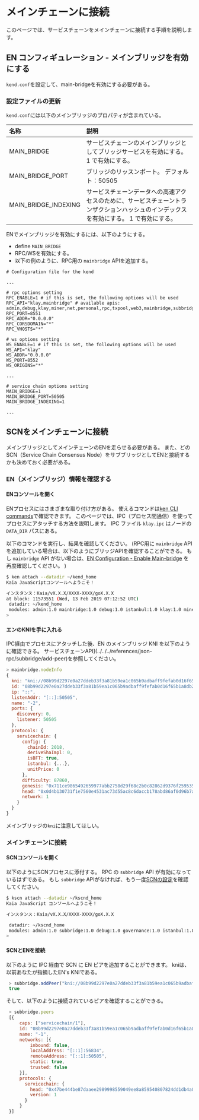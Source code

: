 # メインチェーンに接続

このページでは、サービスチェーンをメインチェーンに接続する手順を説明します。

## EN コンフィギュレーション - メインブリッジを有効にする<a id="en-configuration-enable-main-bridge"></a>

`kend.conf`を設定して、main-bridgeを有効にする必要がある。

### 設定ファイルの更新<a id="update-the-configuration-file"></a>

`kend.conf`には以下のメインブリッジのプロパティが含まれている。

| 名称                                                             | 説明                                                                   |
| :------------------------------------------------------------- | :------------------------------------------------------------------- |
| MAIN_BRIDGE                               | サービスチェーンのメインブリッジとしてブリッジサービスを有効にする。 1 で有効にする。                         |
| MAIN_BRIDGE_PORT     | ブリッジのリッスンポート。 デフォルト：50505                                            |
| MAIN_BRIDGE_INDEXING | サービスチェーンデータへの高速アクセスのために、サービスチェーントランザクションハッシュのインデックスを有効にする。 1 で有効にする。 |

ENでメインブリッジを有効にするには、以下のようにする。

- define `MAIN_BRIDGE`
- RPC/WSを有効にする。
- 以下の例のように、RPC用の `mainbridge` APIを追加する。

```text
# Configuration file for the kend

...

# rpc options setting
RPC_ENABLE=1 # if this is set, the following options will be used
RPC_API="klay,mainbridge" # available apis: admin,debug,klay,miner,net,personal,rpc,txpool,web3,mainbridge,subbridge
RPC_PORT=8551
RPC_ADDR="0.0.0.0"
RPC_CORSDOMAIN="*"
RPC_VHOSTS="*"

# ws options setting
WS_ENABLE=1 # if this is set, the following options will be used
WS_API="klay" 
WS_ADDR="0.0.0.0"
WS_PORT=8552
WS_ORIGINS="*"

...

# service chain options setting
MAIN_BRIDGE=1
MAIN_BRIDGE_PORT=50505
MAIN_BRIDGE_INDEXING=1

...
```

## SCNをメインチェーンに接続<a id="connect-scn-to-the-main-chain"></a>

メインブリッジとしてメインチェーンのENを走らせる必要がある。 また、どのSCN（Service Chain Consensus Node）をサブブリッジとしてENと接続するかも決めておく必要がある。

### EN（メインブリッジ）情報を確認する<a id="check-en-(main-bridge)-information"></a>

#### ENコンソールを開く<a id="open-en-console"></a>

ENプロセスにはさまざまな取り付け方がある。 使えるコマンドは[ken CLI commands](../../../nodes/endpoint-node/ken-cli-commands.md)で確認できます。 このページでは、IPC（プロセス間通信）を使ってプロセスにアタッチする方法を説明します。 IPC ファイル `klay.ipc` はノードの `DATA_DIR` パスにある。

以下のコマンドを実行し、結果を確認してください。 (RPC用に `mainbridge` APIを追加している場合は、以下のようにブリッジAPIを確認することができる。 もし `mainbridge` API がない場合は、[EN Configuration - Enable Main-bridge](#en-configuration-enable-main-bridge) を再度確認してください。 )

```bash
$ ken attach --datadir ~/kend_home
Kaia JavaScriptコンソールへようこそ！

インスタンス：Kaia/vX.X.X/XXXX-XXXX/goX.X.X
at block: 11573551 (Wed, 13 Feb 2019 07:12:52 UTC)
 datadir: ~/kend_home
 modules: admin:1.0 mainbridge:1.0 debug:1.0 istanbul:1.0 klay:1.0 miner:1.0 net:1.0 personal:1.0 rpc:1.0 txpool:1.0
>
```

#### エンのKNIを手に入れる<a id="get-the-ens-kni"></a>

IPC経由でプロセスにアタッチした後、EN のメインブリッジ KNI を以下のように確認できる。 サービスチェーンAPI](../../../references/json-rpc/subbridge/add-peer)を参照してください。

```javascript
> mainbridge.nodeInfo
{
  kni: "kni://08b99d2297e0a27ddeb33f3a81b59ea1c065b9adbaff9fefab0d16f65b1a8db22939a104c24447e9aca521c158922ca912476b544baf48995a382d88886e0a37@[::]:50505?discport=0",
  id: "08b99d2297e0a27ddeb33f3a81b59ea1c065b9adbaff9fefab0d16f65b1a8db22939a104c24447e9aca521c158922ca912476b544baf48995a382d88886e0a37",
  ip: "::",
  listenAddr: "[::]:50505",
  name: "-2",
  ports: {
    discovery: 0,
    listener: 50505
  },
  protocols: {
    servicechain: {
      config: {
        chainId: 2018,
        deriveShaImpl: 0,
        isBFT: true,
        istanbul: {...},
        unitPrice: 0
      },
      difficulty: 87860,
      genesis: "0x711ce9865492659977abb2758d29f68c2b0c82862d9376f25953579f64f95b58",
      head: "0x0d4b130731f1e7560e4531ac73d55ac8c6daccb178abd86af0d96b7aafded7c5",
      network: 1
    }
  }
}
```

メインブリッジの`kni`に注意してほしい。

### メインチェーンに接続<a id="connect-to-the-main-chain"></a>

#### SCNコンソールを開く<a id="open-scn-console"></a>

以下のようにSCNプロセスに添付する。 RPC の `subbridge` API が有効になっているはずである。 もし `subbridge` APIがなければ、もう一度[SCNの設定](../install-service-chain.md#configuration-of-the-scn)を確認してください。

```bash
$ kscn attach --datadir ~/kscnd_home
Kaia JavaScript コンソールへようこそ！

インスタンス：Kaia/vX.X.X/XXXX-XXXX/goX.X.X

 datadir: ~/kscnd_home
 modules: admin:1.0 subbridge:1.0 debug:1.0 governance:1.0 istanbul:1.0 klay:1.0 miner:1.0 net:1.0 personal:1.0 rpc:1.0 servicechain:1.0 txpool:1.0
>
```

#### SCNとENを接続<a id="connect-scn-with-en"></a>

以下のように IPC 経由で SCN に EN ピアを追加することができます。 kniは、以前あなたが指摘したEN's KNIである。

```javascript
 > subbridge.addPeer("kni://08b99d2297e0a27ddeb33f3a81b59ea1c065b9adbaff9fefab0d16f65b1a8db22939a104c24447e9aca521c158922ca912476b544baf48995a382d88886e0a37@[::]:50505?discport=0")
 true
```

そして、以下のように接続されているピアを確認することができる。

```javascript
 > subbridge.peers
 [{
     caps: ["servicechain/1"],
     id: "08b99d2297e0a27ddeb33f3a81b59ea1c065b9adbaff9fefab0d16f65b1a8db22939a104c24447e9aca521c158922ca912476b544baf48995a382d88886e0a37",
     name: "-1",
     networks: [{
         inbound: false,
         localAddress: "[::1]:56834",
         remoteAddress: "[::1]:50505",
         static: true,
         trusted: false
     }],
     protocols: {
       servicechain: {
         head: "0x47be444be87daaee2989998559049ee8a859540807824dd1db4a80ea6cb42293",
         version: 1
       }
     }
 }]
```
